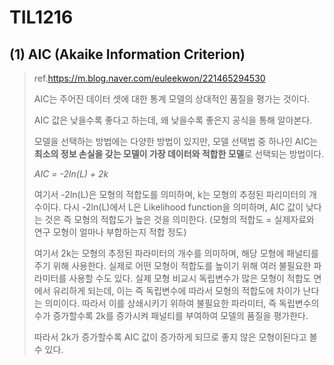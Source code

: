 # TIL1216

## (1) AIC (Akaike Information Criterion)

> ref.https://m.blog.naver.com/euleekwon/221465294530
>
> AIC는 주어진 데이터 셋에 대한 통계 모델의 상대적인 품질을 평가는 것이다.
>
> AIC 값은 낮을수록 좋다고 하는데, 왜 낮을수록 좋은지 공식을 통해 알아본다.
>
> 
>
> 모델을 선택하는 방법에는 다양한 방법이 있지만, 모델 선택법 중 하나인 AIC는 **최소의 정보 손실을 갖는 모델이 가장 데이터와 적합한 모델**로 선택되는 방법이다.
>
> *AIC = -2ln(L) + 2k*
>
> 여기서 -2ln(L)은 모형의 적합도를 의미하며, k는 모형의 추정된 파리미터의 개수이다. 다시 -2ln(L)에서 L은 Likelihood function을 의미하며, AIC 값이 낮다는 것은 즉 모형의 적합도가 높은 것을 의미한다. (모형의 적합도 = 실제자료와 연구 모형이 얼마나 부합하는지 적합 정도)
>
> 여기서 2k는 모형의 추정된 파라미터의 개수를 의미하며, 해당 모형에 패널티를 주기 위해 사용한다. 실제로 어떤 모형이 적합도를 높이기 위해 여러 불필요한 파라미터를 사용할 수도 있다. 실제 모형 비교시 독립변수가 많은 모형이 적합도 면에서 유리하게 되는데, 이는 즉 독립변수에 따라서 모형의 적합도에 차이가 난다는 의미이다. 따라서 이를 상쇄시키기 위하여 불필요한 파라미터, 즉 독립변수의 수가 증가할수록 2k를 증가시켜 패널티를 부여하여 모델의 품질을 평가한다.
>
> 따라서 2k가 증가할수록 AIC 값이 증가하게 되므로 좋지 않은 모형이된다고 볼 수 있다.

